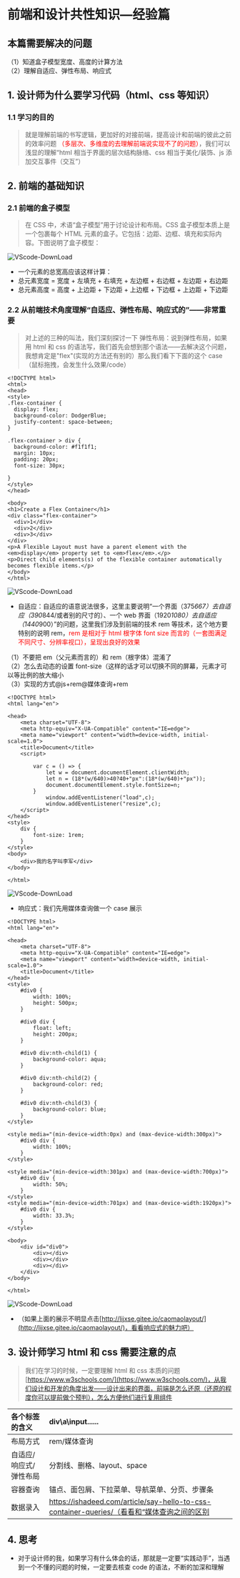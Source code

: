 # 前端和设计共性知识—经验篇

## 本篇需要解决的问题

（1）知道盒子模型宽度、高度的计算方法<br>
（2）理解自适应、弹性布局、响应式

## 1. 设计师为什么要学习代码（html、css 等知识）

### 1.1 学习的目的

> 就是理解前端的书写逻辑，更加好的对接前端，提高设计和前端的彼此之前的效率问题 <font color=red>（多层次、多维度的去理解前端说实现不了的问题）</font>，我们可以浅显的理解“html 相当于界面的层次结构脉络、css 相当于美化/装饰、js 添加交互事件（交互”）

## 2. 前端的基础知识

### 2.1 前端的盒子模型

> 在 CSS 中，术语“盒子模型”用于讨论设计和布局。CSS 盒子模型本质上是一个包裹每个 HTML 元素的盒子。它包括：边距、边框、填充和实际内容。下图说明了盒子模型：

![VScode-DownLoad](/images/88.png)

- 一个元素的总宽高应该这样计算：
- 总元素宽度 = 宽度 + 左填充 + 右填充 + 左边框 + 右边框 + 左边距 + 右边距
- 总元素高度 = 高度 + 上边距 + 下边距 + 上边框 + 下边框 + 上边距 + 下边距

### 2.2 从前端技术角度理解“自适应、弹性布局、响应式的”——非常重要

> 对上述的三种的叫法，我们深刻探讨一下
> 弹性布局：说到弹性布局，如果用 html 和 css 的语法写，我们首先会想到那个语法——去解决这个问题，我想肯定是"flex"(实现的方法还有别的）那么我们看下下面的这个 case（鼠标拖拽，会发生什么效果/code）

```less
<!DOCTYPE html>
<html>
<head>
<style>
.flex-container {
  display: flex;
  background-color: DodgerBlue;
  justify-content: space-between;
}

.flex-container > div {
  background-color: #f1f1f1;
  margin: 10px;
  padding: 20px;
  font-size: 30px;

}
</style>
</head>

<body>
<h1>Create a Flex Container</h1>
<div class="flex-container">
  <div>1</div>
  <div>2</div>
  <div>3</div>
</div>
<p>A Flexible Layout must have a parent element with the <em>display</em> property set to <em>flex</em>.</p>
<p>Direct child elements(s) of the flexible container automatically becomes flexible items.</p>
</body>
</html>
```

![VScode-DownLoad](/images/99.gif)

- 自适应：自适应的语意说法很多，这里主要说明“一个界面（375*667）去自适应（390*844/或者别的尺寸的）、一个 web 界面（1920*1080）去自适应（1440*900）”的问题，这里我们涉及到前端的技术 rem 等技术，这个地方要特别的说明 rem，<font color=red>rem 是相对于 html 根字体 font size 而言的（一套图满足不同尺寸、分辨率视口），呈现出良好的效果</font>

（1）不要把 em（父元素而言的）和 rem（根字体）混淆了<br>
（2）怎么去动态的设置 font-size（这样的话才可以切换不同的屏幕，元素才可以等比例的放大缩小<br>
（3）实现的方式@js+rem@媒体查询+rem

```less
<!DOCTYPE html>
<html lang="en">

<head>
    <meta charset="UTF-8">
    <meta http-equiv="X-UA-Compatible" content="IE=edge">
    <meta name="viewport" content="width=device-width, initial-scale=1.0">
    <title>Document</title>
    <script>

        var c = () => {
            let w = document.documentElement.clientWidth;
            let n = (18*(w/640)>40?40+"px":(18*(w/640)+"px"));
            document.documentElement.style.fontSize=n;
        }
            window.addEventListener("load",c);
            window.addEventListener("resize",c);
    </script>
</head>
<style>
    div {
        font-size: 1rem;
    }
</style>
<body>
    <div>我的名字叫李军</div>
</body>

</html>
```

![VScode-DownLoad](/images/100.gif)

- 响应式：我们先用媒体查询做一个 case 展示

```less
<!DOCTYPE html>
<html lang="en">

<head>
    <meta charset="UTF-8">
    <meta http-equiv="X-UA-Compatible" content="IE=edge">
    <meta name="viewport" content="width=device-width, initial-scale=1.0">
    <title>Document</title>
</head>
<style>
    #div0 {
        width: 100%;
        height: 500px;
    }

    #div0 div {
        float: left;
        height: 200px;
    }

    #div0 div:nth-child(1) {
        background-color: aqua;
    }

    #div0 div:nth-child(2) {
        background-color: red;
    }

    #div0 div:nth-child(3) {
        background-color: blue;
    }
</style>

<style media="(min-device-width:0px) and (max-device-width:300px)">
    #div0 div {
        width: 100%;
    }
</style>

<style media="(min-device-width:301px) and (max-device-width:700px)">
    #div0 div {
        width: 50%;
    }
</style>
<style media="(min-device-width:701px) and (max-device-width:1920px)">
    #div0 div {
        width: 33.3%;
    }
</style>

<body>
    <div id="div0">
        <div></div>
        <div></div>
        <div></div>
    </div>
</body>

</html>
```

![VScode-DownLoad](/images/110.gif)

- （如果上面的展示不明显点击[http://lijxse.gitee.io/caomaolayout/](http://lijxse.gitee.io/caomaolayout/)，看看响应式的魅力吧）

## 3. 设计师学习 html 和 css 需要注意的点

> 我们在学习的时候，一定要理解 html 和 css 本质的问题[https://www.w3schools.com/](https://www.w3schools.com/)，从我们设计和开发的角度出发——设计出来的界面，前端是怎么还原（还原的程度你可以提前做个预判），怎么方便他们进行复用组件

| 各个标签的含义         | div\a\input\......                                                                          |
| :--------------------- | :------------------------------------------------------------------------------------------ |
| 布局方式               | rem/媒体查询                                                                                |
| 自适应/响应式/弹性布局 | 分割线、删格、layout、space                                                                 |
| 容器查询               | 锚点、面包屑、下拉菜单、导航菜单、分页、步骤条                                              |
| 数据录入               | https://ishadeed.com/article/say-hello-to-css-container-queries/（看看和“媒体查询之间的区别 |

## 4. 思考

- 对于设计师的我，如果学习有什么体会的话，那就是一定要“实践动手”，当遇到一个不懂的问题的时候，一定要去核查 code 的语法，不断的加深和理解
